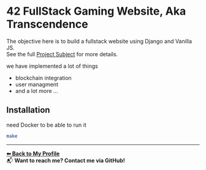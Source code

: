 # 42 FullStack Gaming Website, Aka Transcendence

The objective here is to build a fullstack website using Django and Vanilla JS.  
See the full [Project Subject](./en.subject.pdf)
for more details.

we have implemented a lot of things
- blockchain integration
- user managment
- and a lot more ...

## Installation
need Docker to be able to run it
```bash
make
``` 

---
**[⬅ Back to My Profile](https://github.com/AMINJAUW)**  
📬 **Want to reach me? Contact me via GitHub!**